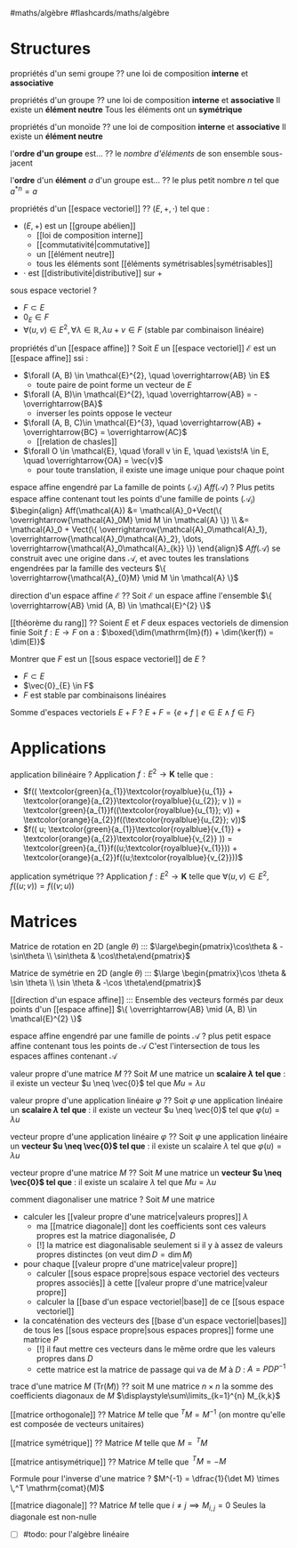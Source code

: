 #maths/algèbre #flashcards/maths/algèbre

# Structures 

propriétés d'un semi groupe
??
une loi de composition **interne**
et **associative**
<!--SR:!2023-01-17,92,192!2023-05-16,156,292-->

propriétés d'un groupe
??
une loi de composition **interne**
et **associative**
Il existe un **élément neutre**
Tous les éléments ont un **symétrique**
<!--SR:!2023-05-31,254,310!2023-07-22,223,312-->

propriétés d'un monoïde
??
une loi de composition **interne**
et **associative**
Il existe un **élément neutre**
<!--SR:!2023-02-05,35,192!2023-01-31,75,272-->

l'**ordre d'un groupe** est...
??
le _nombre d'éléments_ de son ensemble sous-jacent 
<!--SR:!2023-10-28,365,312!2023-07-08,188,292-->

l'**ordre** d'un **élément** $a$ d'un groupe est...
??
le plus petit nombre $n$ tel que $a^{*n}=a$
<!--SR:!2024-01-01,365,312!2023-03-16,119,292-->

propriétés d'un [[espace vectoriel]] 
??
$(E, +, \cdot)$ tel que :
 - $(E, +)$ est un [[groupe abélien]] 
     - [[loi de composition interne]] 
     - [[commutativité|commutative]] 
     - un [[élément neutre]] 
     - tous les éléments sont [[éléments symétrisables|symétrisables]] 
 - $\cdot$ est [[distributivité|distributive]] sur $+$
<!--SR:!2023-03-14,117,272!2023-05-22,162,292-->


sous espace vectoriel
?
 - $F \subset E$
 - $0_{E} \in F$
 - $\forall (u, v) \in E^{2}, \forall \lambda \in \mathbb{R}, \lambda u + v \in F$ (stable par combinaison linéaire)
<!--SR:!2023-09-30,272,322-->

propriétés d'un [[espace affine]] 
?
Soit $E$ un [[espace vectoriel]] 
$\mathcal{E}$ est un [[espace affine]] ssi :
 - $\forall (A, B) \in \mathcal{E}^{2}, \quad \overrightarrow{AB} \in E$
     - toute paire de point forme un vecteur de $E$
 - $\forall (A, B)\in \mathcal{E}^{2}, \quad \overrightarrow{AB} = -\overrightarrow{BA}$
     - inverser les points oppose le vecteur
 - $\forall (A, B, C)\in \mathcal{E}^{3}, \quad \overrightarrow{AB} + \overrightarrow{BC} = \overrightarrow{AC}$
     - [[relation de chasles]]
 - $\forall O \in \mathcal{E}, \quad \forall v \in E, \quad \exists!A \in E, \quad \overrightarrow{OA} = \vec{v}$
     - pour toute translation, il existe une image unique pour chaque point


espace affine engendré par La famille de points $(\mathcal{A}_{i})$
$Aff(\mathcal{A})$
?
Plus petits espace affine contenant tout les points d'une famille de points $(\mathcal{A}_{i})$
$\begin{align} Aff(\mathcal{A}) &= \mathcal{A}_0+Vect(\{ \overrightarrow{\mathcal{A}_0M} \mid M \in \mathcal{A} \}) \\ &= \mathcal{A}_0 + Vect(\{ \overrightarrow{\mathcal{A}_0\mathcal{A}_1}, \overrightarrow{\mathcal{A}_0\mathcal{A}_2}, \dots, \overrightarrow{\mathcal{A}_0\mathcal{A}_{k}} \}) \end{align}$
$Aff(\mathcal{A})$ se construit avec une origine dans $\mathcal{A}$, et avec toutes les translations engendrées par la famille des vecteurs $\{ \overrightarrow{\mathcal{A}_{0}M} \mid M \in \mathcal{A} \}$

direction d'un espace affine $\mathcal{E}$
??
Soit $\mathcal{E}$ un espace affine
l'ensemble $\{ \overrightarrow{AB} \mid (A, B) \in \mathcal{E}^{2} \}$

[[théorème du rang]] 
??
Soient $E$ et $F$ deux espaces vectoriels de dimension finie
Soit $f : E \to F$
on a :
$\boxed{\dim(\mathrm{Im}(f)) + \dim(\ker(f)) = \dim(E)}$


Montrer que $F$ est un [[sous espace vectoriel]] de $E$
?
 - $F \subset E$
 - $\vec{0}_{E} \in F$
 - $F$ est stable par combinaisons linéaires

Somme d'espaces vectoriels $E+F$
?
$E + F = \{ e + f \mid e \in E \wedge f \in F \}$


# Applications

application bilinéaire 
?
Application $f: E^{2} \to \mathbf{K}$ telle que :
 - $f(( \textcolor{green}{a_{1}}\textcolor{royalblue}{u_{1}} + \textcolor{orange}{a_{2}}\textcolor{royalblue}{u_{2}}; v )) = \textcolor{green}{a_{1}}f((\textcolor{royalblue}{u_{1}}; v)) + \textcolor{orange}{a_{2}}f((\textcolor{royalblue}{u_{2}}; v))$
 - $f(( u; \textcolor{green}{a_{1}}\textcolor{royalblue}{v_{1}} + \textcolor{orange}{a_{2}}\textcolor{royalblue}{v_{2}} )) = \textcolor{green}{a_{1}}f((u;\textcolor{royalblue}{v_{1}})) + \textcolor{orange}{a_{2}}f((u;\textcolor{royalblue}{v_{2}}))$
<!--SR:!2023-01-18,62,283-->

application symétrique 
??
Application $f : E^{2} \to \mathbf{K}$ telle que 
$\forall  (u, v) \in E^{2}, \quad f((u;v)) = f((v;u))$
<!--SR:!2023-06-14,185,323!2023-09-14,256,303-->



# Matrices 


Matrice de rotation en 2D (angle $\theta$) ::: $\large\begin{pmatrix}\cos\theta & -\sin\theta \\ \sin\theta & \cos\theta\end{pmatrix}$
<!--SR:!2023-02-17,47,224!2023-01-06,43,284-->

Matrice de symétrie en 2D (angle $\theta$) ::: $\large \begin{pmatrix}\cos \theta & \sin \theta \\ \sin \theta & -\cos \theta\end{pmatrix}$
<!--SR:!2023-02-18,48,250!2023-01-05,25,270-->

[[direction d'un espace affine]] ::: Ensemble des vecteurs formés par deux points d'un [[espace affine]] 
$\{ \overrightarrow{AB} \mid (A, B) \in \mathcal{E}^{2} \}$


espace affine engendré par une famille de points $\mathcal{A}$
?
plus petit espace affine contenant tous les points de $\mathcal{A}$
C'est l'intersection de tous les espaces affines contenant $\mathcal{A}$


valeur propre d'une matrice $M$
??
Soit $M$ une matrice
un **scalaire $\lambda$ tel que** :
il existe un vecteur $u \neq \vec{0}$ tel que $Mu = \lambda u$

valeur propre d'une application linéaire $\varphi$
??
Soit $\varphi$ une application linéaire
un **scalaire $\lambda$ tel que** :
il existe un vecteur $u \neq \vec{0}$ tel que $\varphi(u) = \lambda u$

vecteur propre d'une application linéaire $\varphi$
??
Soit $\varphi$ une application linéaire
un **vecteur $u \neq \vec{0}$ tel que** :
il existe un scalaire $\lambda$ tel que $\varphi(u) = \lambda u$

vecteur propre d'une matrice $M$
??
Soit $M$ une matrice
un **vecteur $u \neq \vec{0}$ tel que** :
il existe un scalaire $\lambda$ tel que $Mu = \lambda u$
<!--SR:!2023-01-04,3,270-->

comment diagonaliser une matrice
?
Soit $M$ une matrice
 - calculer les [[valeur propre d'une matrice|valeurs propres]] $\lambda$
     - ma [[matrice diagonale]] dont les coefficients sont ces valeurs propres est la matrice diagonalisée, $D$
     - [!] la matrice est diagonalisable seulement si il y à assez de valeurs propres distinctes (on veut $\dim D = \dim M$)
 - pour chaque [[valeur propre d'une matrice|valeur propre]] 
     - calculer [[sous espace propre|sous espace vectoriel des vecteurs propres associés]] à cette [[valeur propre d'une matrice|valeur propre]]
     - calculer la [[base d'un espace vectoriel|base]] de ce [[sous espace vectoriel]] 
 - la concaténation des vecteurs des [[base d'un espace vectoriel|bases]] de tous les [[sous espace propre|sous espaces propres]] forme une matrice $P$
     - [!] il faut mettre ces vecteurs dans le même ordre que les valeurs propres dans $D$
     - cette matrice est la matrice de passage qui va de $M$ à $D$ : $A = PDP^{-1}$
<!--SR:!2023-01-02,1,252-->

trace d'une matrice $M$ ($\mathrm{Tr}(M)$)
??
soit M une matrice $n\times n$
la somme des coefficients diagonaux de $M$
$\displaystyle\sum\limits_{k=1}^{n} M_{k,k}$


[[matrice orthogonale]] 
??
Matrice $M$ telle que $^TM = M^{-1}$
(on montre qu'elle est composée de vecteurs unitaires)

[[matrice symétrique]] 
??
Matrice $M$ telle que $M = \,^T M$
<!--SR:!2023-01-05,4,292-->

[[matrice antisymétrique]] 
??
Matrice $M$ telle que $\,^T M = -M$

Formule pour l'inverse d'une matrice 
?
$M^{-1} = \dfrac{1}{\det M} \times \,^T \mathrm{comat}(M)$

[[matrice diagonale]] 
??
Matrice $M$ telle que $i \neq j \implies M_{i,j} = 0$
Seules la diagonale est non-nulle
<!--SR:!2023-01-05,4,292-->




- [ ] #todo: pour l'algèbre linéaire


